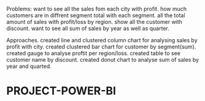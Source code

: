 Problems: want to see all the sales fom each city with profit.
how much customers are in diffrent segment total with each segment.
all the total amount of sales with profit/loss by region. 
show all the customer with discount.
want to see all sum of sales by year as well as quarter.

Approaches.
created line and clustered column chart for analysing sales by profit with city.
created clustered bar chart for customer by segment(sum).
created gauge to analyse proftit per region/loss.
created table to see customer name by discount.
created donut chart to analyse sum of sales by year and quarted.
# PROJECT-POWER-BI
